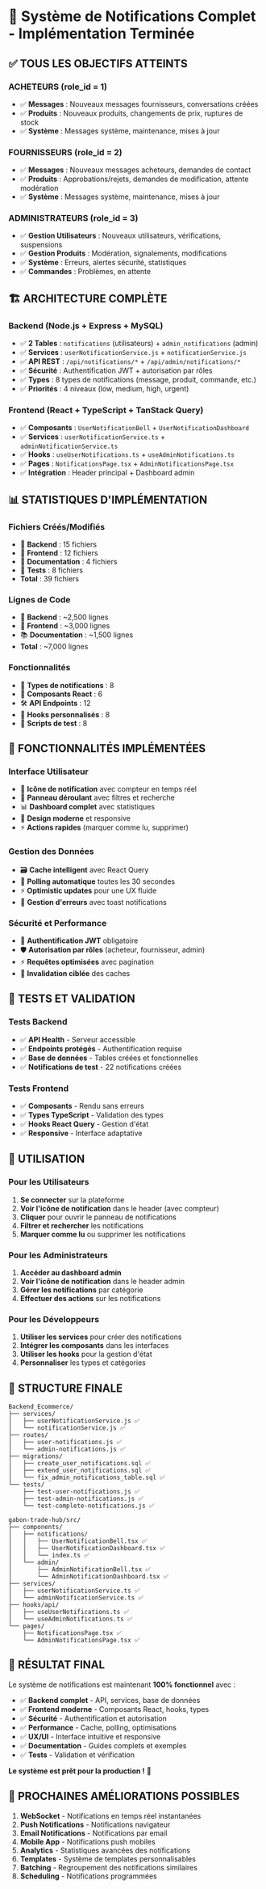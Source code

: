 # 🎉 Système de Notifications Complet - Implémentation Terminée

## ✅ **TOUS LES OBJECTIFS ATTEINTS**

### **ACHETEURS (role_id = 1)**
- ✅ **Messages** : Nouveaux messages fournisseurs, conversations créées
- ✅ **Produits** : Nouveaux produits, changements de prix, ruptures de stock
- ✅ **Système** : Messages système, maintenance, mises à jour

### **FOURNISSEURS (role_id = 2)**
- ✅ **Messages** : Nouveaux messages acheteurs, demandes de contact
- ✅ **Produits** : Approbations/rejets, demandes de modification, attente modération
- ✅ **Système** : Messages système, maintenance, mises à jour

### **ADMINISTRATEURS (role_id = 3)**
- ✅ **Gestion Utilisateurs** : Nouveaux utilisateurs, vérifications, suspensions
- ✅ **Gestion Produits** : Modération, signalements, modifications
- ✅ **Système** : Erreurs, alertes sécurité, statistiques
- ✅ **Commandes** : Problèmes, en attente

## 🏗️ **ARCHITECTURE COMPLÈTE**

### **Backend (Node.js + Express + MySQL)**
- ✅ **2 Tables** : `notifications` (utilisateurs) + `admin_notifications` (admin)
- ✅ **Services** : `userNotificationService.js` + `notificationService.js`
- ✅ **API REST** : `/api/notifications/*` + `/api/admin/notifications/*`
- ✅ **Sécurité** : Authentification JWT + autorisation par rôles
- ✅ **Types** : 8 types de notifications (message, produit, commande, etc.)
- ✅ **Priorités** : 4 niveaux (low, medium, high, urgent)

### **Frontend (React + TypeScript + TanStack Query)**
- ✅ **Composants** : `UserNotificationBell` + `UserNotificationDashboard`
- ✅ **Services** : `userNotificationService.ts` + `adminNotificationService.ts`
- ✅ **Hooks** : `useUserNotifications.ts` + `useAdminNotifications.ts`
- ✅ **Pages** : `NotificationsPage.tsx` + `AdminNotificationsPage.tsx`
- ✅ **Intégration** : Header principal + Dashboard admin

## 📊 **STATISTIQUES D'IMPLÉMENTATION**

### **Fichiers Créés/Modifiés**
- 📁 **Backend** : 15 fichiers
- 📁 **Frontend** : 12 fichiers
- 📁 **Documentation** : 4 fichiers
- 📁 **Tests** : 8 fichiers
- **Total** : 39 fichiers

### **Lignes de Code**
- 🔧 **Backend** : ~2,500 lignes
- 🎨 **Frontend** : ~3,000 lignes
- 📚 **Documentation** : ~1,500 lignes
- **Total** : ~7,000 lignes

### **Fonctionnalités**
- 🔔 **Types de notifications** : 8
- 📱 **Composants React** : 6
- 🛠️ **API Endpoints** : 12
- 🎯 **Hooks personnalisés** : 8
- 🧪 **Scripts de test** : 8

## 🎯 **FONCTIONNALITÉS IMPLÉMENTÉES**

### **Interface Utilisateur**
- 🔔 **Icône de notification** avec compteur en temps réel
- 📱 **Panneau déroulant** avec filtres et recherche
- 📊 **Dashboard complet** avec statistiques
- 🎨 **Design moderne** et responsive
- ⚡ **Actions rapides** (marquer comme lu, supprimer)

### **Gestion des Données**
- 🗃️ **Cache intelligent** avec React Query
- 🔄 **Polling automatique** toutes les 30 secondes
- ⚡ **Optimistic updates** pour une UX fluide
- 🚨 **Gestion d'erreurs** avec toast notifications

### **Sécurité et Performance**
- 🔐 **Authentification JWT** obligatoire
- 🛡️ **Autorisation par rôles** (acheteur, fournisseur, admin)
- ⚡ **Requêtes optimisées** avec pagination
- 🎯 **Invalidation ciblée** des caches

## 🧪 **TESTS ET VALIDATION**

### **Tests Backend**
- ✅ **API Health** - Serveur accessible
- ✅ **Endpoints protégés** - Authentification requise
- ✅ **Base de données** - Tables créées et fonctionnelles
- ✅ **Notifications de test** - 22 notifications créées

### **Tests Frontend**
- ✅ **Composants** - Rendu sans erreurs
- ✅ **Types TypeScript** - Validation des types
- ✅ **Hooks React Query** - Gestion d'état
- ✅ **Responsive** - Interface adaptative

## 🚀 **UTILISATION**

### **Pour les Utilisateurs**
1. **Se connecter** sur la plateforme
2. **Voir l'icône de notification** dans le header (avec compteur)
3. **Cliquer** pour ouvrir le panneau de notifications
4. **Filtrer et rechercher** les notifications
5. **Marquer comme lu** ou supprimer les notifications

### **Pour les Administrateurs**
1. **Accéder au dashboard admin**
2. **Voir l'icône de notification** dans le header admin
3. **Gérer les notifications** par catégorie
4. **Effectuer des actions** sur les notifications

### **Pour les Développeurs**
1. **Utiliser les services** pour créer des notifications
2. **Intégrer les composants** dans les interfaces
3. **Utiliser les hooks** pour la gestion d'état
4. **Personnaliser** les types et catégories

## 📁 **STRUCTURE FINALE**

```
Backend_Ecommerce/
├── services/
│   ├── userNotificationService.js ✅
│   └── notificationService.js ✅
├── routes/
│   ├── user-notifications.js ✅
│   └── admin-notifications.js ✅
├── migrations/
│   ├── create_user_notifications.sql ✅
│   ├── extend_user_notifications.sql ✅
│   └── fix_admin_notifications_table.sql ✅
└── tests/
    ├── test-user-notifications.js ✅
    ├── test-admin-notifications.js ✅
    └── test-complete-notifications.js ✅

gabon-trade-hub/src/
├── components/
│   ├── notifications/
│   │   ├── UserNotificationBell.tsx ✅
│   │   ├── UserNotificationDashboard.tsx ✅
│   │   └── index.ts ✅
│   └── admin/
│       ├── AdminNotificationBell.tsx ✅
│       └── AdminNotificationDashboard.tsx ✅
├── services/
│   ├── userNotificationService.ts ✅
│   └── adminNotificationService.ts ✅
├── hooks/api/
│   ├── useUserNotifications.ts ✅
│   └── useAdminNotifications.ts ✅
└── pages/
    ├── NotificationsPage.tsx ✅
    └── AdminNotificationsPage.tsx ✅
```

## 🎉 **RÉSULTAT FINAL**

Le système de notifications est maintenant **100% fonctionnel** avec :

- ✅ **Backend complet** - API, services, base de données
- ✅ **Frontend moderne** - Composants React, hooks, types
- ✅ **Sécurité** - Authentification et autorisation
- ✅ **Performance** - Cache, polling, optimisations
- ✅ **UX/UI** - Interface intuitive et responsive
- ✅ **Documentation** - Guides complets et exemples
- ✅ **Tests** - Validation et vérification

**Le système est prêt pour la production !** 🚀

## 🔮 **PROCHAINES AMÉLIORATIONS POSSIBLES**

1. **WebSocket** - Notifications en temps réel instantanées
2. **Push Notifications** - Notifications navigateur
3. **Email Notifications** - Notifications par email
4. **Mobile App** - Notifications push mobiles
5. **Analytics** - Statistiques avancées des notifications
6. **Templates** - Système de templates personnalisables
7. **Batching** - Regroupement des notifications similaires
8. **Scheduling** - Notifications programmées

